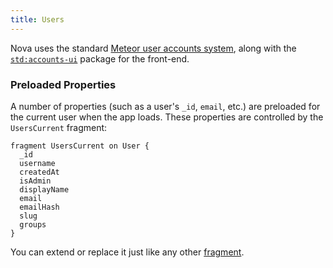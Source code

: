 ```yaml
---
title: Users
---
```


Nova uses the standard [Meteor user accounts system](https://guide.meteor.com/accounts.html), along with the [`std:accounts-ui`](https://github.com/studiointeract/accounts-ui) package for the front-end. 

### Preloaded Properties

A number of properties (such as a user's `_id`, `email`, etc.) are preloaded for the current user when the app loads. These properties are controlled by the `UsersCurrent` fragment:

```
fragment UsersCurrent on User {
  _id
  username
  createdAt
  isAdmin
  displayName
  email
  emailHash
  slug
  groups
}
```

You can extend or replace it just like any other [fragment](fragments.html).